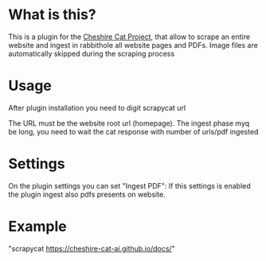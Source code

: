 # What is this?

This is a plugin for the [Cheshire Cat Project](https://github.com/pieroit/cheshire-cat), that allow to scrape an entire website and ingest in rabbithole all website pages and PDFs. Image files are automatically skipped during the scraping process

# Usage

After plugin installation you need to digit scrapycat url

The URL must be the website root url (homepage).
The ingest phase myq be long, you need to wait the cat response with number of urls/pdf ingested

# Settings

On the plugin settings you can set "Ingest PDF": If this settings is enabled the plugin ingest also pdfs presents on website.

# Example

"scrapycat https://cheshire-cat-ai.github.io/docs/"
